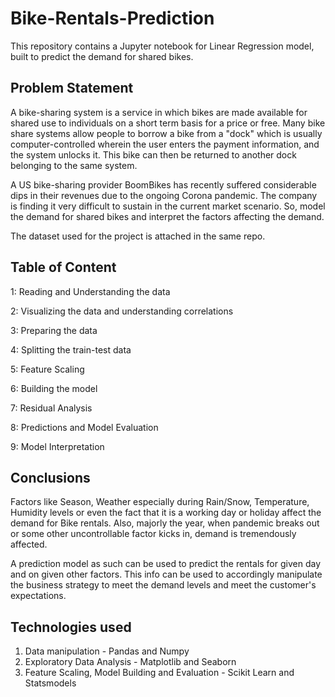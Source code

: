 # Bike-Rentals-Prediction

This repository contains a Jupyter notebook for Linear Regression model, built to predict the demand for shared bikes.

## Problem Statement

A bike-sharing system is a service in which bikes are made available for shared use to individuals on a short term basis for a price or free. Many bike share systems allow people to borrow a bike from a "dock" which is usually computer-controlled wherein the user enters the payment information, and the system unlocks it. This bike can then be returned to another dock belonging to the same system.

A US bike-sharing provider BoomBikes has recently suffered considerable dips in their revenues due to the ongoing Corona pandemic. The company is finding it very difficult to sustain in the current market scenario. So, model the demand for shared bikes and interpret the factors affecting the demand.

The dataset used for the project is attached in the same repo.

## Table of Content

1: Reading and Understanding the data

2: Visualizing the data and understanding correlations

3: Preparing the data

4: Splitting the train-test data 

5: Feature Scaling

6: Building the model

7: Residual Analysis

8: Predictions and Model Evaluation

9: Model Interpretation

## Conclusions

Factors like Season, Weather especially during Rain/Snow, Temperature, Humidity levels or even the fact that it is a working day or holiday affect the demand for Bike rentals. Also, majorly the year, when pandemic breaks out or some other uncontrollable factor kicks in, demand is tremendously affected.

A prediction model as such can be used to predict the rentals for given day and on given other factors. This info can be used to accordingly manipulate the business strategy to meet the demand levels and meet the customer's expectations.

## Technologies used

1.  Data manipulation - Pandas and Numpy
2. Exploratory Data Analysis - Matplotlib and Seaborn
3. Feature Scaling, Model Building and Evaluation - Scikit Learn and Statsmodels

 
